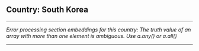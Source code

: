 ## Country: South Korea

---

*Error processing section embeddings for this country: The truth value of an array with more than one element is ambiguous. Use a.any() or a.all()*

---

